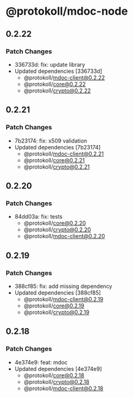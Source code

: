 # @protokoll/mdoc-node

## 0.2.22

### Patch Changes

- 336733d: fix: update library
- Updated dependencies [336733d]
  - @protokoll/mdoc-client@0.2.22
  - @protokoll/core@0.2.22
  - @protokoll/crypto@0.2.22

## 0.2.21

### Patch Changes

- 7b23174: fix: x509 validation
- Updated dependencies [7b23174]
  - @protokoll/mdoc-client@0.2.21
  - @protokoll/core@0.2.21
  - @protokoll/crypto@0.2.21

## 0.2.20

### Patch Changes

- 84dd03a: fix: tests
  - @protokoll/core@0.2.20
  - @protokoll/crypto@0.2.20
  - @protokoll/mdoc-client@0.2.20

## 0.2.19

### Patch Changes

- 388cf85: fix: add missing dependency
- Updated dependencies [388cf85]
  - @protokoll/mdoc-client@0.2.19
  - @protokoll/core@0.2.19
  - @protokoll/crypto@0.2.19

## 0.2.18

### Patch Changes

- 4e374e9: feat: mdoc
- Updated dependencies [4e374e9]
  - @protokoll/core@0.2.18
  - @protokoll/crypto@0.2.18
  - @protokoll/mdoc-client@0.2.18
